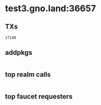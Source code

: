 # test3.gno.land:36657

## TXs
```
17140
```

## addpkgs
```
```

## top realm calls
```
```

## top faucet requesters
```
```

